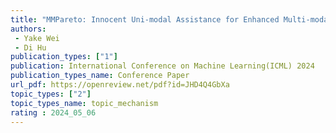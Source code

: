 ```yaml
---  
title: "MMPareto: Innocent Uni-modal Assistance for Enhanced Multi-modal Learning"  
authors:  
 - Yake Wei
 - Di Hu
publication_types: ["1"]  
publication: International Conference on Machine Learning(ICML) 2024
publication_types_name: Conference Paper  
url_pdf: https://openreview.net/pdf?id=JHD4Q4GbXa
topic_types: ["2"]
topic_types_name: topic_mechanism
rating : 2024_05_06
---  
```

